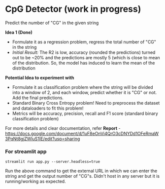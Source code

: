 # CpG Detector (work in progress)

Predict the number of "CG" in the given string

**Idea 1 (Done)** 
- Formulate it as a regression problem, regress the total number of "CG" in the string
- *Initial Result:* The R2 is low, accuracy (rounded the predictions) turned out to be ~20% and the predictions are mostly 5 (which is close to mean of the distribution. So, the model has induced to learn the mean of the distribution

**Potential Idea to experiment with**
- Formulate it as classification problem where the string will be divided into a window of 2, and each window, predict whether it is "CG" or not. Add the final predictions.
- Standard Binary Cross Entropy problem! Need to preprocess the dataset and dataloaders to fit this problem!
- Metrics will be accuracy, precision, recall and F1 score (standard binary classification problem)

For more details and clear documentation, refer 
**Report** - https://docs.google.com/document/d/1uF8eOnVi4QrO3cDNYDd1OFeRmaW3PqNt8gjZWluS1IE/edit?usp=sharing

### For streamlit app
```
streamlit run app.py --server.headless=true
```
Run the above command to get the external URL in which we can enter the string and get the output number of "CG"s. Didn't host in any server but it is running/working as expected.
